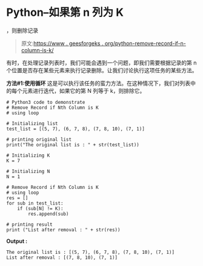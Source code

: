 # Python–如果第 n 列为 K

，则删除记录

> 原文:[https://www . geesforgeks . org/python-remove-record-if-n-column-is-k/](https://www.geeksforgeeks.org/python-remove-record-if-nth-column-is-k/)

有时，在处理记录列表时，我们可能会遇到一个问题，即我们需要根据记录的第 n 个位置是否存在某些元素来执行记录删除。让我们讨论执行这项任务的某些方法。

**方法#1:使用循环**
这是可以执行该任务的蛮力方法。在这种情况下，我们对列表中的每个元素进行迭代，如果它的第 N 列等于 k，则排除它。

```
# Python3 code to demonstrate 
# Remove Record if Nth Column is K
# using loop

# Initializing list
test_list = [(5, 7), (6, 7, 8), (7, 8, 10), (7, 1)]

# printing original list
print("The original list is : " + str(test_list))

# Initializing K 
K = 7

# Initializing N 
N = 1

# Remove Record if Nth Column is K
# using loop
res = []
for sub in test_list:
    if (sub[N] != K):
        res.append(sub)

# printing result 
print ("List after removal : " + str(res))
```

**Output :**

```
The original list is : [(5, 7), (6, 7, 8), (7, 8, 10), (7, 1)]
List after removal : [(7, 8, 10), (7, 1)]

```